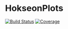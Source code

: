 # HokseonPlots

[![Build Status](https://github.com/HokseonPlots.jl/HokseonPlots.jl/actions/workflows/CI.yml/badge.svg?branch=main)](https://github.com/HokseonPlots.jl/HokseonPlots.jl/actions/workflows/CI.yml?query=branch%3Amain)
[![Coverage](https://codecov.io/gh/HokseonPlots.jl/HokseonPlots.jl/branch/main/graph/badge.svg)](https://codecov.io/gh/HokseonPlots.jl/HokseonPlots.jl)
